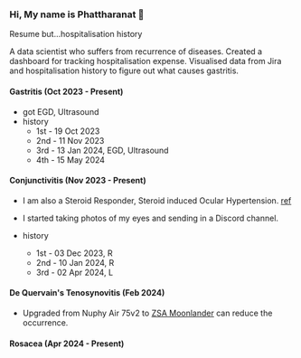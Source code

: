 ### Hi, My name is Phattharanat 👋

Resume but...hospitalisation history

A data scientist who suffers from recurrence of diseases. Created a dashboard for tracking hospitalisation expense.
Visualised data from Jira and hospitalisation history to figure out what causes gastritis.


#### Gastritis (Oct 2023 - Present)

- got EGD, Ultrasound
- history
  - 1st - 19 Oct 2023
  - 2nd - 11 Nov 2023
  - 3rd - 13 Jan 2024, EGD, Ultrasound
  - 4th - 15 May 2024

#### Conjunctivitis (Nov 2023 - Present)

- I am also a Steroid Responder, Steroid induced Ocular Hypertension. [ref](https://eyewiki.aao.org/Steroid-Induced_Glaucoma)
- I started taking photos of my eyes and sending in a Discord channel.
 
- history
  - 1st - 03 Dec 2023, R
  - 2nd - 10 Jan 2024, R
  - 3rd - 02 Apr 2024, L

#### De Quervain's Tenosynovitis (Feb 2024)

- Upgraded from Nuphy Air 75v2 to [ZSA Moonlander](https://www.zsa.io/moonlander) can reduce the occurrence.

#### Rosacea (Apr 2024 - Present)
